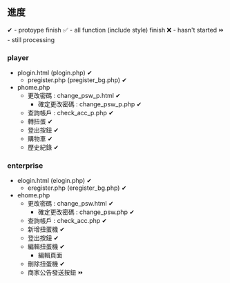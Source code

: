 ## 進度
✔ - protoype finish
✅ - all function (include style) finish
❌ - hasn't started
⏩ - still processing


### player
* plogin.html (plogin.php)  ✔
    * pregister.php (pregister_bg.php) ✔
* phome.php 
    * 更改密碼 : change_psw_p.html ✔
        * 確定更改密碼 : change_psw_p.php ✔
    * 查詢帳戶 : check_acc_p.php ✔
    * 轉扭蛋 ✔
    * 登出按鈕 ✔
    * 購物車 ✔
    * 歷史紀錄 ✔
### enterprise

* elogin.html (elogin.php)  ✔
    * eregister.php (eregister_bg.php) ✔
* ehome.php 
    * 更改密碼 : change_psw.html ✔
        * 確定更改密碼 : change_psw.php ✔
    * 查詢帳戶 : check_acc.php ✔
    * 新增扭蛋機 ✔
    * 登出按鈕 ✔
    * 編輯扭蛋機 ✔
        * 編輯頁面
    * 刪除扭蛋機 ✔
    * 商家公告發送按鈕 ⏩
